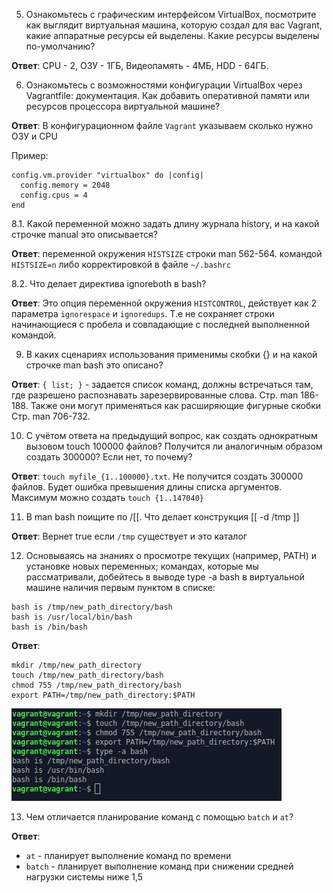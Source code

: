 5. Ознакомьтесь с графическим интерфейсом VirtualBox, посмотрите как выглядит виртуальная машина, которую создал для вас Vagrant, какие аппаратные ресурсы ей выделены. Какие ресурсы выделены по-умолчанию?

**Ответ**: CPU - 2, ОЗУ - 1ГБ, Видеопамять - 4МБ, HDD - 64ГБ.

6. Ознакомьтесь с возможностями конфигурации VirtualBox через Vagrantfile: документация. Как добавить оперативной памяти или ресурсов процессора виртуальной машине?

**Ответ**: В конфигурационном файле `Vagrant` указываем сколько нужно ОЗУ и CPU

Пример:
```
config.vm.provider "virtualbox" do |config|
  config.memory = 2048
  config.cpus = 4
end
```

8.1. Какой переменной можно задать длину журнала history, и на какой строчке manual это описывается?

**Ответ**: переменной окружения `HISTSIZE` строки man 562-564. командой `HISTSIZE=n` либо корректировкой в файле `~/.bashrc`

8.2. Что делает директива ignoreboth в bash?

**Ответ**: Это опция переменной окружения `HISTCONTROL`, действует как 2 параметра `ignorespace` и `ignoredups`. Т.е не сохраняет строки начинающиеся с пробела и совпадающие с последней выполненной командой.

9. В каких сценариях использования применимы скобки {} и на какой строчке man bash это описано?

**Ответ**: `{ list; }` - задается список команд, должны встречаться там, где разрешено распознавать зарезервированные слова. Стр. man 186-188. Также они могут применяться как расширяющие фигурные скобки Стр. man 706-732.

10. С учётом ответа на предыдущий вопрос, как создать однократным вызовом touch 100000 файлов? Получится ли аналогичным образом создать 300000? Если нет, то почему?

**Ответ**: `touch myfile_{1..100000}.txt`. Не получится создать 300000 файлов. Будет ошибка превышения длины списка аргументов. Максимум можно создать `touch {1..147040}`

11. В man bash поищите по /\[\[. Что делает конструкция [[ -d /tmp ]]

**Ответ**: Вернет true если `/tmp` существует и это каталог

12. Основываясь на знаниях о просмотре текущих (например, PATH) и установке новых переменных; командах, которые мы рассматривали, добейтесь в выводе type -a bash в виртуальной машине наличия первым пунктом в списке:

```
bash is /tmp/new_path_directory/bash
bash is /usr/local/bin/bash
bash is /bin/bash
```

**Ответ**: 
```
mkdir /tmp/new_path_directory
touch /tmp/new_path_directory/bash
chmod 755 /tmp/new_path_directory/bash
export PATH=/tmp/new_path_directory:$PATH
```

![](img/new_bash_path.png)

13. Чем отличается планирование команд с помощью `batch` и `at`?

**Ответ**:
* `at` - планирует выполнение команд по времени
* `batch` - планирует выполнение команд при снижении средней нагрузки системы ниже 1,5